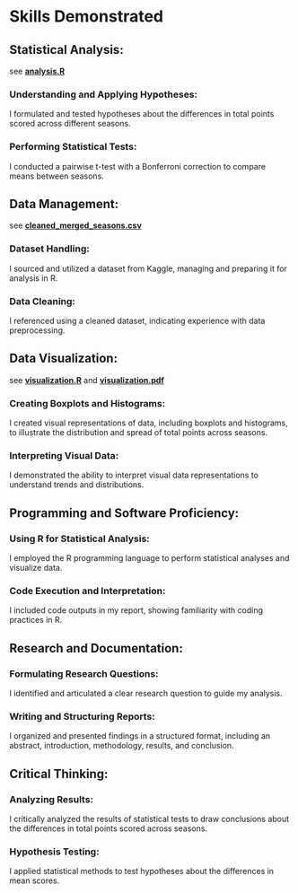 <h1>Skills Demonstrated</h1>

<h2>Statistical Analysis: </h2> see <a href="https://github.com/OluwatobiEAkanni/FOOTBALL-FANTASY-PREMIER-LEAGUE/blob/main/analysis.R"> <b>analysis.R</b></a>

<h3>Understanding and Applying Hypotheses:</h3> I formulated and tested hypotheses about the differences in total points scored across different seasons.
<h3>Performing Statistical Tests:</h3> I conducted a pairwise t-test with a Bonferroni correction to compare means between seasons.

<h2>Data Management:</h2> see <a href="https://github.com/OluwatobiEAkanni/FOOTBALL-FANTASY-PREMIER-LEAGUE/blob/main/cleaned_merged_seasons.csv"> <b>cleaned_merged_seasons.csv</b></a>

<h3>Dataset Handling:</h3> I sourced and utilized a dataset from Kaggle, managing and preparing it for analysis in R.
<h3>Data Cleaning:</h3> I referenced using a cleaned dataset, indicating experience with data preprocessing.

  <h2>Data Visualization:</h2> see <a href="https://github.com/OluwatobiEAkanni/FOOTBALL-FANTASY-PREMIER-LEAGUE/blob/main/visualization.R"> <b>visualization.R</b></a> and   <a href="https://github.com/OluwatobiEAkanni/FOOTBALL-FANTASY-PREMIER-LEAGUE/blob/main/visualization.pdf"> <b>visualization.pdf</b></a>

<h3>Creating Boxplots and Histograms:</h3> I created visual representations of data, including boxplots and histograms, to illustrate the distribution and spread of total points across seasons.
<h3>Interpreting Visual Data:</h3> I demonstrated the ability to interpret visual data representations to understand trends and distributions.

  <h2>Programming and Software Proficiency:</h2>
 
<h3>Using R for Statistical Analysis:</h3> I employed the R programming language to perform statistical analyses and visualize data.
<h3>Code Execution and Interpretation:</h3> I included code outputs in my report, showing familiarity with coding practices in R.

  <h2>Research and Documentation:</h2>
 
<h3>Formulating Research Questions:</h3> I identified and articulated a clear research question to guide my analysis.
<h3>Writing and Structuring Reports:</h3> I organized and presented findings in a structured format, including an abstract, introduction, methodology, results, and conclusion.

  <h2>Critical Thinking:</h2>

<h3>Analyzing Results:</h3> I critically analyzed the results of statistical tests to draw conclusions about the differences in total points scored across seasons.
<h3>Hypothesis Testing:</h3> I applied statistical methods to test hypotheses about the differences in mean scores.


